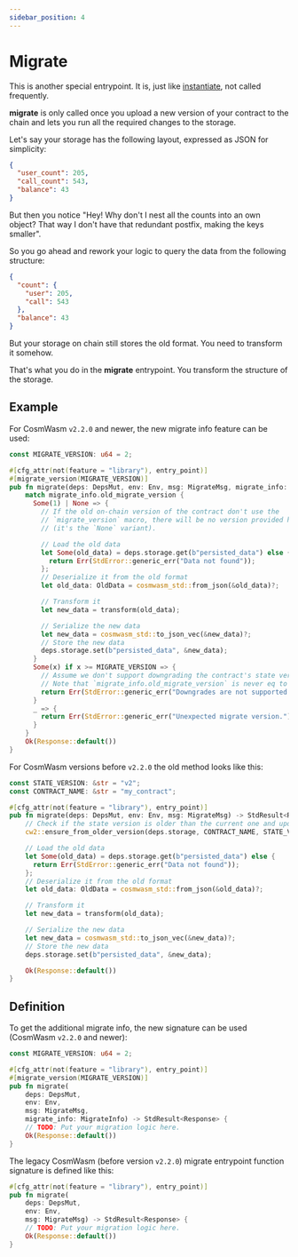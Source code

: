 ```yaml
---
sidebar_position: 4
---
```


# Migrate

This is another special entrypoint. It is, just like [instantiate](./instantiate), not called frequently.

**migrate** is only called once you upload a new version of your contract to the chain
 and lets you run all the required changes to the storage.

Let's say your storage has the following layout, expressed as JSON for simplicity:

```json title="structure.json"
{
  "user_count": 205,
  "call_count": 543,
  "balance": 43
}
```

But then you notice "Hey! Why don't I nest all the counts into an own object? That way I don't have
that redundant postfix, making the keys smaller".

So you go ahead and rework your logic to query the data from the following structure:

```json title="structure.json"
{
  "count": {
    "user": 205,
    "call": 543
  },
  "balance": 43
}
```

But your storage on chain still stores the old format. You need to transform it somehow.

That's what you do in the **migrate** entrypoint. You transform the structure of the storage.

## Example

For CosmWasm `v2.2.0` and newer, the new migrate info feature can be used:

```rust title="contract.rs"
const MIGRATE_VERSION: u64 = 2;

#[cfg_attr(not(feature = "library"), entry_point)]
#[migrate_version(MIGRATE_VERSION)]
pub fn migrate(deps: DepsMut, env: Env, msg: MigrateMsg, migrate_info: MigrateInfo) -> StdResult<Response> {
    match migrate_info.old_migrate_version {
      Some(1) | None => {
        // If the old on-chain version of the contract don't use the
        // `migrate_version` macro, there will be no version provided here
        // (it's the `None` variant).

        // Load the old data
        let Some(old_data) = deps.storage.get(b"persisted_data") else {
          return Err(StdError::generic_err("Data not found"));
        };
        // Deserialize it from the old format
        let old_data: OldData = cosmwasm_std::from_json(&old_data)?;

        // Transform it
        let new_data = transform(old_data);

        // Serialize the new data
        let new_data = cosmwasm_std::to_json_vec(&new_data)?;
        // Store the new data
        deps.storage.set(b"persisted_data", &new_data);
      }
      Some(x) if x >= MIGRATE_VERSION => {
        // Assume we don't support downgrading the contract's state version
        // Note that `migrate_info.old_migrate_version` is never eq to `MIGRATE_VERSION`.
        return Err(StdError::generic_err("Downgrades are not supported for this contract."));
      }
      _ => {
        return Err(StdError::generic_err("Unexpected migrate version."));
      }
    }
    Ok(Response::default())
}
```

For CosmWasm versions before `v2.2.0` the old method looks like this:

```rust title="contract.rs"
const STATE_VERSION: &str = "v2";
const CONTRACT_NAME: &str = "my_contract";

#[cfg_attr(not(feature = "library"), entry_point)]
pub fn migrate(deps: DepsMut, env: Env, msg: MigrateMsg) -> StdResult<Response> {
    // Check if the state version is older than the current one and update it
    cw2::ensure_from_older_version(deps.storage, CONTRACT_NAME, STATE_VERSION)?;

    // Load the old data
    let Some(old_data) = deps.storage.get(b"persisted_data") else {
      return Err(StdError::generic_err("Data not found"));
    };
    // Deserialize it from the old format
    let old_data: OldData = cosmwasm_std::from_json(&old_data)?;

    // Transform it
    let new_data = transform(old_data);

    // Serialize the new data
    let new_data = cosmwasm_std::to_json_vec(&new_data)?;
    // Store the new data
    deps.storage.set(b"persisted_data", &new_data);

    Ok(Response::default())
}
```

## Definition

To get the additional migrate info, the new signature can be used (CosmWasm `v2.2.0` and newer):

```rust title="contract.rs"
const MIGRATE_VERSION: u64 = 2;

#[cfg_attr(not(feature = "library"), entry_point)]
#[migrate_version(MIGRATE_VERSION)]
pub fn migrate(
    deps: DepsMut,
    env: Env,
    msg: MigrateMsg,
    migrate_info: MigrateInfo) -> StdResult<Response> {
    // TODO: Put your migration logic here.
    Ok(Response::default())
}
```

The legacy CosmWasm (before version `v2.2.0`) migrate entrypoint function signature is defined like this:

```rust title="contract.rs"
#[cfg_attr(not(feature = "library"), entry_point)]
pub fn migrate(
    deps: DepsMut,
    env: Env,
    msg: MigrateMsg) -> StdResult<Response> {
    // TODO: Put your migration logic here.
    Ok(Response::default())
}
```
